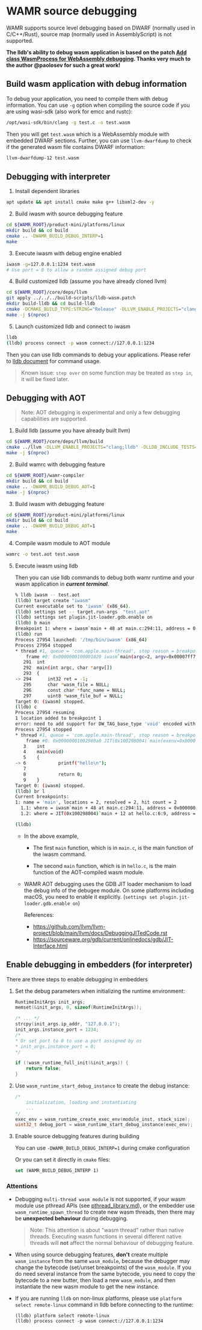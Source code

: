 # WAMR source debugging

WAMR supports source level debugging based on DWARF (normally used in C/C++/Rust), source map (normally used in AssemblyScript) is not supported.

**The lldb's ability to debug wasm application is based on the patch [Add class WasmProcess for WebAssembly debugging](https://reviews.llvm.org/D78801). Thanks very much to the author @paolosev for such a great work!**

## Build wasm application with debug information
To debug your application, you need to compile them with debug information. You can use `-g` option when compiling the source code if you are using wasi-sdk (also work for emcc and rustc):
``` bash
/opt/wasi-sdk/bin/clang -g test.c -o test.wasm
```

Then you will get `test.wasm` which is a WebAssembly module with embedded DWARF sections. Further, you can use `llvm-dwarfdump` to check if the generated wasm file contains DWARF information:
``` bash
llvm-dwarfdump-12 test.wasm
```

## Debugging with interpreter
1. Install dependent libraries
``` bash
apt update && apt install cmake make g++ libxml2-dev -y
```

2. Build iwasm with source debugging feature
``` bash
cd ${WAMR_ROOT}/product-mini/platforms/linux
mkdir build && cd build
cmake .. -DWAMR_BUILD_DEBUG_INTERP=1
make
```

3. Execute iwasm with debug engine enabled
``` bash
iwasm -g=127.0.0.1:1234 test.wasm
# Use port = 0 to allow a random assigned debug port
```

4. Build customized lldb (assume you have already cloned llvm)
``` bash
cd ${WAMR_ROOT}/core/deps/llvm
git apply ../../../build-scripts/lldb-wasm.patch
mkdir build-lldb && cd build-lldb
cmake -DCMAKE_BUILD_TYPE:STRING="Release" -DLLVM_ENABLE_PROJECTS="clang;lldb" -DLLVM_TARGETS_TO_BUILD:STRING="X86;WebAssembly" -DLLVM_ENABLE_LIBXML2:BOOL=ON ../llvm
make -j $(nproc)
```

5. Launch customized lldb and connect to iwasm
``` bash
lldb
(lldb) process connect -p wasm connect://127.0.0.1:1234
```
Then you can use lldb commands to debug your applications. Please refer to [lldb document](https://lldb.llvm.org/use/tutorial.html) for command usage.

> Known issue: `step over` on some function may be treated as `step in`, it will be fixed later.

## Debugging with AOT

> Note: AOT debugging is experimental and only a few debugging capabilities are supported.

1. Build lldb (assume you have already built llvm)
``` bash
cd ${WAMR_ROOT}/core/deps/llvm/build
cmake ../llvm -DLLVM_ENABLE_PROJECTS="clang;lldb" -DLLDB_INCLUDE_TESTS=OFF
make -j $(nproc)
```

2. Build wamrc with debugging feature
``` bash
cd ${WAMR_ROOT}/wamr-compiler
mkdir build && cd build
cmake .. -DWAMR_BUILD_DEBUG_AOT=1
make -j $(nproc)
```

3. Build iwasm with debugging feature
``` bash
cd ${WAMR_ROOT}/product-mini/platforms/linux
mkdir build && cd build
cmake .. -DWAMR_BUILD_DEBUG_AOT=1
make
```

4. Compile wasm module to AOT module
``` bash
wamrc -o test.aot test.wasm
```

5. Execute iwasm using lldb

   Then you can use lldb commands to debug both wamr runtime and your wasm application in ***current terminal***.

   ``` bash
   % lldb iwasm -- test.aot
   (lldb) target create "iwasm"
   Current executable set to 'iwasm' (x86_64).
   (lldb) settings set -- target.run-args  "test.aot"
   (lldb) settings set plugin.jit-loader.gdb.enable on
   (lldb) b main
   Breakpoint 1: where = iwasm`main + 48 at main.c:294:11, address = 0x0000000100001020
   (lldb) run
   Process 27954 launched: '/tmp/bin/iwasm' (x86_64)
   Process 27954 stopped
   * thread #1, queue = 'com.apple.main-thread', stop reason = breakpoint 1.1
       frame #0: 0x0000000100001020 iwasm`main(argc=2, argv=0x00007ff7bfeff678) at main.c:294:11
      291  int
      292  main(int argc, char *argv[])
      293  {
   -> 294      int32 ret = -1;
      295      char *wasm_file = NULL;
      296      const char *func_name = NULL;
      297      uint8 *wasm_file_buf = NULL;
   Target 0: (iwasm) stopped.
   (lldb) c
   Process 27954 resuming
   1 location added to breakpoint 1
   error: need to add support for DW_TAG_base_type 'void' encoded with DW_ATE = 0x0, bit_size = 0
   Process 27954 stopped
   * thread #1, queue = 'com.apple.main-thread', stop reason = breakpoint 1.2
       frame #0: 0x00000001002980a0 JIT(0x100298004)`main(exenv=0x0000000301808200) at hello.c:6:9
      3    int
      4    main(void)
      5    {
   -> 6            printf("hello\n");
      7
      8            return 0;
      9    }
   Target 0: (iwasm) stopped.
   (lldb) br l
   Current breakpoints:
   1: name = 'main', locations = 2, resolved = 2, hit count = 2
     1.1: where = iwasm`main + 48 at main.c:294:11, address = 0x0000000100001020, resolved, hit count = 1
     1.2: where = JIT(0x100298004)`main + 12 at hello.c:6:9, address = 0x00000001002980a0, resolved, hit count = 1

   (lldb)
   ```

   * In the above example,

     * The first `main` function, which is in `main.c`, is the main
       function of the iwasm command.

     * The second `main` function, which is in `hello.c`, is the main
       function of the AOT-compiled wasm module.

   * WAMR AOT debugging uses the GDB JIT loader mechanism to load
     the debug info of the debugee module.
     On some platforms including macOS, you need to enable it explicitly.
     (`settings set plugin.jit-loader.gdb.enable on`)

     References:

     * https://github.com/llvm/llvm-project/blob/main/llvm/docs/DebuggingJITedCode.rst
     * https://sourceware.org/gdb/current/onlinedocs/gdb/JIT-Interface.html

## Enable debugging in embedders (for interpreter)

There are three steps to enable debugging in embedders

1. Set the debug parameters when initializing the runtime environment:
    ``` c
    RuntimeInitArgs init_args;
    memset(&init_args, 0, sizeof(RuntimeInitArgs));

    /* ... */
    strcpy(init_args.ip_addr, "127.0.0.1");
    init_args.instance_port = 1234;
    /*
    * Or set port to 0 to use a port assigned by os
    * init_args.instance_port = 0;
    */

    if (!wasm_runtime_full_init(&init_args)) {
        return false;
    }
    ```

2. Use `wasm_runtime_start_debug_instance` to create the debug instance:
    ``` c
    /*
        initialization, loading and instantiating
        ...
    */
    exec_env = wasm_runtime_create_exec_env(module_inst, stack_size);
    uint32_t debug_port = wasm_runtime_start_debug_instance(exec_env);
    ```

3. Enable source debugging features during building

    You can use `-DWAMR_BUILD_DEBUG_INTERP=1` during cmake configuration

    Or you can set it directly in `cmake` files:
    ``` cmake
    set (WAMR_BUILD_DEBUG_INTERP 1)
    ```

### Attentions
- Debugging `multi-thread wasm module` is not supported, if your wasm module use pthread APIs (see [pthread_library.md](./pthread_library.md)), or the embedder use `wasm_runtime_spawn_thread` to create new wasm threads, then there may be **unexpected behaviour** during debugging.

    > Note: This attention is about "wasm thread" rather than native threads. Executing wasm functions in several different native threads will **not** affect the normal behaviour of debugging feature.

- When using source debugging features, **don't** create multiple `wasm_instance` from the same `wasm_module`, because the debugger may change the bytecode (set/unset breakpoints) of the `wasm_module`. If you do need several instance from the same bytecode, you need to copy the bytecode to a new butter, then load a new `wasm_module`, and then instantiate the new wasm module to get the new instance.

- If you are running `lldb` on non-linux platforms, please use `platform select remote-linux` command in lldb before connecting to the runtime:
    ```
    (lldb) platform select remote-linux
    (lldb) process connect -p wasm connect://127.0.0.1:1234
    ```
